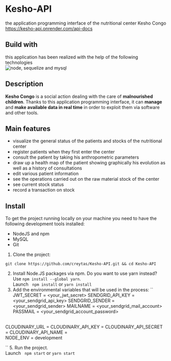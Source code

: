 # Kesho-API
the application programming interface of the nutritional center Kesho Congo <br/>https://kesho-api.onrender.com/api-docs<br/>
## Build with
this application has been realized with the help of the following technologies<br/>
<img src="https://miro.medium.com/v2/resize:fit:736/1*3bMcQcLAE-fPjVEhnY5xsQ.png" alt="node, sequelize and mysql"/>  

## Description
<p>
<strong>Kesho Congo</strong> is a social action dealing with the care of <strong>malnourished children</strong>. Thanks to this application programming interface, it can <strong>manage</strong> and <strong>make available data in real time</strong> in order to exploit them via software and other tools.
</p>

## Main features
- visualize the general status of the patients and stocks of the nutritional center
- register patients when they first enter the center
- consult the patient by taking his anthropometric parameters
- draw up a health map of the patient showing graphically his evolution as well as a history of consultations
- edit various patient information
- see the operations carried out on the raw material stock of the center
- see current stock status
- record a transaction on stock

## Install
To get the project running locally on your machine you need to have the following development tools installed:<br/>
- NodeJS and npm
- MySQL
- Git

1. Clone the project:

```
git clone https://github.com/creytas/Kesho-API.git && cd Kesho-API
```

2. Install Node.JS packages via npm. Do you want to use yarn instead? Use `npm install --global yarn`.<br/>
Launch &nbsp;
`
npm install
`
or
`
yarn install
`
3. Add the environmental variables that will be used in the process: 
``
JWT_SECRET = <your_jwt_secret>
SENDGRID_API_KEY = <your_sendgrid_api_key>
SENDGRID_SENDER = <your_sendgrid_sender>
MAILNAME = <your_sendgrid_mail_account>
PASSMAIL = <your_sendgrid_account_password>
<br/>
CLOUDINARY_URL = <your_cloudinary_url>
CLOUDINARY_API_KEY = <your_cloudinary_api_key>
CLOUDINARY_API_SECRET = <your_cloudinary_api_secret>
CLOUDINARY_API_NAME = <your_cloudinary_api_name>
<br/>
NODE_ENV = development

``
5. Run the project. <br/>
Launch &nbsp;
`
npm start
`
or
`
yarn start
`
